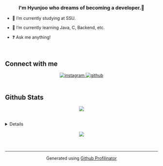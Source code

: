  


### <div align="center">I'm Hyunjoo who dreams of becoming a developer.🚀</div>  
  

- 🔭 I’m currently studying at SSU.  
  

- 🌱 I’m currently learning Java, C, Backend, etc.  
  

- ❓ Ask me anything! 
  

<br/>  
 


## Connect with me  
<div align="center">
<a href="https://instagram.com/hyunjoo_99" target="_blank">
<img src=https://img.shields.io/badge/instagram-%23000000.svg?&style=for-the-badge&logo=instagram&logoColor=white alt=instagram style="margin-bottom: 5px;" />
</a>
<a href="https://github.com/Hyunjoo-J" target="_blank">
<img src=https://img.shields.io/badge/github-%2324292e.svg?&style=for-the-badge&logo=github&logoColor=white alt=github style="margin-bottom: 5px;" />
</a>  
</div>  
  

<br/>  


## Github Stats  
<div align="center"><img src="https://github-readme-stats.vercel.app/api?username=Hyunjoo-J&show_icons=true&count_private=true&hide_border=true" align="center" /></div>  

<br/>  

  

<br/>  

<details></details>  

<br/>  

<div align="center">
<img src="https://komarev.com/ghpvc/?username=Hyunjoo-J&&style=flat-square" align="center" />
</div>  
  

<br/>  


<br />

----
<div align="center">Generated using <a href="https://profilinator.rishav.dev/" target="_blank">Github Profilinator</a></div>
